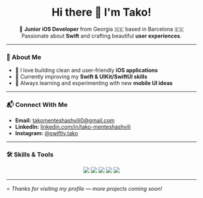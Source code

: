 <h1 align="center">Hi there 👋 I'm Tako!</h1>

<p align="center">
  🌸 <b>Junior iOS Developer</b> from Georgia 🇬🇪 based in Barcelona 🇪🇸 <br/>
  Passionate about <b>Swift</b> and crafting beautiful <b>user experiences</b>.
</p>

---

### 🚀 About Me

- 📱 I love building clean and user-friendly **iOS applications**
- 🎯 Currently improving my **Swift & UIKit/SwiftUI skills**
- 🌱 Always learning and experimenting with new **mobile UI ideas**

---

### 📬 Connect With Me

- **Email:** takomenteshashvili0@gmail.com  
- **LinkedIn:** [linkedin.com/in/tako-menteshashvili](https://www.linkedin.com/in/tako-menteshashvili/)  
- **Instagram:** [@swiftly.tako](https://www.instagram.com/swiftly.tako/)

---

### 🛠️ Skills & Tools

<p align="center">
  <img src="https://img.shields.io/badge/Swift-F05138?style=for-the-badge&logo=swift&logoColor=white" />
  <img src="https://img.shields.io/badge/Xcode-1575F9?style=for-the-badge&logo=xcode&logoColor=white" />
  <img src="https://img.shields.io/badge/iOS-000000?style=for-the-badge&logo=apple&logoColor=white" />
  <img src="https://img.shields.io/badge/Git-F1502F?style=for-the-badge&logo=git&logoColor=white" />
  <img src="https://img.shields.io/badge/GitHub-181717?style=for-the-badge&logo=github&logoColor=white" />
</p>



---

⭐️ *Thanks for visiting my profile — more projects coming soon!*
